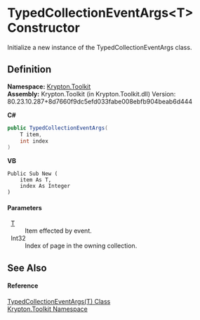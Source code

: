 # TypedCollectionEventArgs&lt;T&gt; Constructor


Initialize a new instance of the TypedCollectionEventArgs class.



## Definition
**Namespace:** <a href="79d2eac2-21f4-54ff-7552-b20c33c30600.md">Krypton.Toolkit</a>  
**Assembly:** Krypton.Toolkit (in Krypton.Toolkit.dll) Version: 80.23.10.287+8d7660f9dc5efd033fabe008ebfb904beab6d444

**C#**
``` C#
public TypedCollectionEventArgs(
	T item,
	int index
)
```
**VB**
``` VB
Public Sub New ( 
	item As T,
	index As Integer
)
```



#### Parameters
<dl><dt>  <a href="1650d1ab-864b-d3c7-88dd-0927a8a7d830.md">T</a></dt><dd>Item effected by event.</dd><dt>  Int32</dt><dd>Index of page in the owning collection.</dd></dl>

## See Also


#### Reference
<a href="1650d1ab-864b-d3c7-88dd-0927a8a7d830.md">TypedCollectionEventArgs(T) Class</a>  
<a href="79d2eac2-21f4-54ff-7552-b20c33c30600.md">Krypton.Toolkit Namespace</a>  
